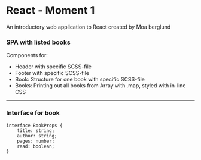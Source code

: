 # React - Moment 1
An introductory web application to React created by Moa berglund

### SPA with listed books

Components for:
* Header with specific SCSS-file
* Footer with specific SCSS-file
* Book: Structure for one book with specific SCSS-file
* Books: Printing out all books from Array with .map, styled with in-line CSS

-------

### Interface for book
```
interface BookProps {
    title: string;
    author: string;
    pages: number;
    read: boolean;
}
```